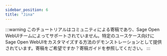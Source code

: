 ```yaml
---
sidebar_position: 6
title: "Jina"
---
```


:::warning
このチュートリアルはコミュニティによる寄稿であり、Sage Open WebUIチームによってサポートされていません。特定のユースケース向けにSage Open WebUIをカスタマイズする方法のデモンストレーションとして提供されています。寄稿をご希望ですか？寄稿ガイドを参照してください。
:::